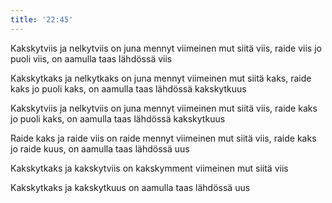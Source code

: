 ```yaml
---
title: '22:45'
---
```


Kakskytviis ja nelkytviis
on juna mennyt viimeinen
mut siitä viis, raide viis
jo puoli viis, on aamulla taas
lähdössä viis

Kakskytkaks ja nelkytkaks
on juna mennyt viimeinen
mut siitä kaks, raide kaks
jo puoli kaks, on aamulla taas
lähdössä kakskytkuus

Kakskytviis ja nelkytviis
on juna mennyt viimeinen
mut siitä viis, raide kaks
jo puoli kaks, on aamulla taas
lähdössä kakskytkuus

Raide kaks ja raide viis
on raide mennyt viimeinen
mut siitä viis, raide kaks
jo raide kuus, on aamulla taas
lähdössä uus

Kakskytkaks ja kakskytviis
on kakskymment viimeinen
mut siitä viis

Kakskytkaks ja kakskytkuus
on aamulla taas
lähdössä uus

